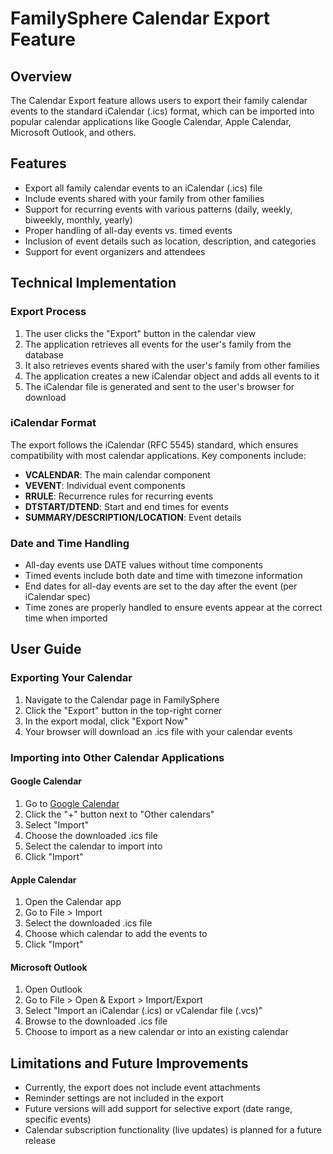 # FamilySphere Calendar Export Feature

## Overview

The Calendar Export feature allows users to export their family calendar events to the standard iCalendar (.ics) format, which can be imported into popular calendar applications like Google Calendar, Apple Calendar, Microsoft Outlook, and others.

## Features

- Export all family calendar events to an iCalendar (.ics) file
- Include events shared with your family from other families
- Support for recurring events with various patterns (daily, weekly, biweekly, monthly, yearly)
- Proper handling of all-day events vs. timed events
- Inclusion of event details such as location, description, and categories
- Support for event organizers and attendees

## Technical Implementation

### Export Process

1. The user clicks the "Export" button in the calendar view
2. The application retrieves all events for the user's family from the database
3. It also retrieves events shared with the user's family from other families
4. The application creates a new iCalendar object and adds all events to it
5. The iCalendar file is generated and sent to the user's browser for download

### iCalendar Format

The export follows the iCalendar (RFC 5545) standard, which ensures compatibility with most calendar applications. Key components include:

- **VCALENDAR**: The main calendar component
- **VEVENT**: Individual event components
- **RRULE**: Recurrence rules for recurring events
- **DTSTART/DTEND**: Start and end times for events
- **SUMMARY/DESCRIPTION/LOCATION**: Event details

### Date and Time Handling

- All-day events use DATE values without time components
- Timed events include both date and time with timezone information
- End dates for all-day events are set to the day after the event (per iCalendar spec)
- Time zones are properly handled to ensure events appear at the correct time when imported

## User Guide

### Exporting Your Calendar

1. Navigate to the Calendar page in FamilySphere
2. Click the "Export" button in the top-right corner
3. In the export modal, click "Export Now"
4. Your browser will download an .ics file with your calendar events

### Importing into Other Calendar Applications

#### Google Calendar

1. Go to [Google Calendar](https://calendar.google.com/)
2. Click the "+" button next to "Other calendars"
3. Select "Import"
4. Choose the downloaded .ics file
5. Select the calendar to import into
6. Click "Import"

#### Apple Calendar

1. Open the Calendar app
2. Go to File > Import
3. Select the downloaded .ics file
4. Choose which calendar to add the events to
5. Click "Import"

#### Microsoft Outlook

1. Open Outlook
2. Go to File > Open & Export > Import/Export
3. Select "Import an iCalendar (.ics) or vCalendar file (.vcs)"
4. Browse to the downloaded .ics file
5. Choose to import as a new calendar or into an existing calendar

## Limitations and Future Improvements

- Currently, the export does not include event attachments
- Reminder settings are not included in the export
- Future versions will add support for selective export (date range, specific events)
- Calendar subscription functionality (live updates) is planned for a future release
